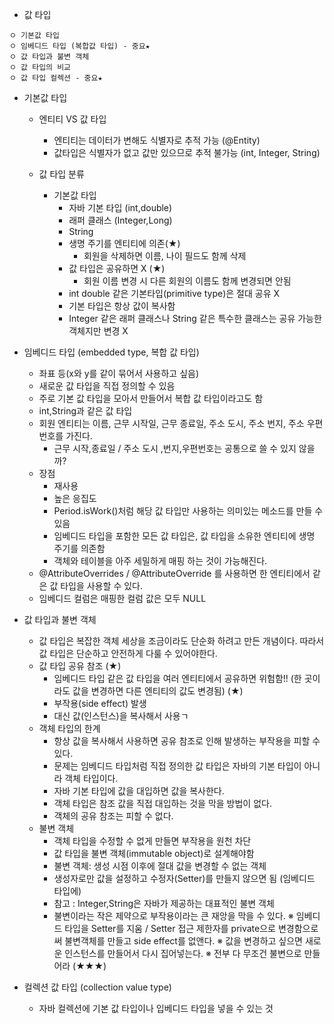 + 값 타입
```
ㅇ 기본값 타입
ㅇ 임베디드 타입 (복합값 타입) - 중요★
ㅇ 값 타입과 불변 객체
ㅇ 값 타입의 비교
ㅇ 값 타입 컬렉션 - 중요★
```
  + 기본값 타입
    + 엔티티 VS 값 타입
      + 엔티티는 데이터가 변해도 식별자로 추적 가능 (@Entity)
      + 값타입은 식별자가 없고 값만 있으므로 추적 불가능 (int, Integer, String)
    
    + 값 타입 분류
      + 기본값 타입
        + 자바 기본 타입 (int,double)
        + 래퍼 클래스 (Integer,Long)
        + String
        + 생명 주기를 엔티티에 의존(★)
          + 회원을 삭제하면 이름, 나이 필드도 함께 삭제
        + 값 타입은 공유하면 X (★)
          + 회원 이름 변경 시 다른 회원의 이름도 함께 변경되면 안됨
        + int double 같은 기본타입(primitive type)은 절대 공유 X
        + 기본 타입은 항상 값이 복사함
        + Integer 같은 래퍼 클래스나 String 같은 특수한 클래스는 공유 가능한 객체지만 변경 X
        
  + 임베디드 타입 (embedded type, 복합 값 타입)
    + 좌표 등(x와 y를 같이 묶어서 사용하고 싶음)
    + 새로운 값 타입을 직접 정의할 수 있음
    + 주로 기본 값 타입을 모아서 만들어서 복합 값 타입이라고도 함
    + int,String과 같은 값 타입
    + 회원 엔티티는 이름, 근무 시작일, 근무 종료일, 주소 도시, 주소 번지, 주소 우편번호를 가진다.
      + 근무 시작,종료일 /  주소 도시 ,번지,우편번호는 공통으로 쓸 수 있지 않을까?
    + 장점
      + 재사용
      + 높은 응집도
      + Period.isWork()처럼 해당 값 타입만 사용하는 의미있는 메소드를 만들 수 있음
      + 임베디드 타입을 포함한 모든 값 타입은, 값 타입을 소유한 엔티티에 생명 주기를 의존함
      + 객체와 테이블을 아주 세밀하게 매핑 하는 것이 가능해진다.
    + @AttributeOverrides / @AttributeOverride 를 사용하면 한 엔티티에서 같은 값 타입을 사용할 수 있다.
    + 임베디드 컬럼은 매핑한 컬럼 값은 모두 NULL

  + 값 타입과 불변 객체
    + 값 타입은 복잡한 객체 세상을 조금이라도 단순화 하려고 만든 개념이다. 따라서 값 타입은 단순하고 안전하게 다룰 수 있어야한다.
    + 값 타입 공유 참조 (★)
      + 임베디드 타입 같은 값 타입을 여러 엔티티에서 공유하면 위험함!! (한 곳이라도 값을 변경하면 다른 엔티티의 값도 변경됨) (★)
      + 부작용(side effect) 발생 
      + 대신 값(인스턴스)을 복사해서 사용ㄱ
    + 객체 타입의 한계
      + 항상 값을 복사해서 사용하면 공유 참조로 인해 발생하는 부작용을 피할 수 있다.
      + 문제는 임베디드 타입처럼 직접 정의한 값 타입은 자바의 기본 타입이 아니라 객체 타입이다.
      + 자바 기본 타입에 값을 대입하면 값을 복사한다.
      + 객체 타입은 참조 값을 직접 대입하는 것을 막을 방법이 없다.
      + 객체의 공유 참조는 피할 수 없다.
    + 불변 객체
      + 객체 타입을 수정할 수 없게 만들면 부작용을 원천 차단
      + 값 타입을 불변 객체(immutable object)로 설계해야함
      + 불변 객체: 생성 시점 이후에 절대 값을 변경할 수 없는 객체
      + 생성자로만 값을 설정하고 수정자(Setter)를 만들지 않으면 됨 (임베디드 타입에)
      + 참고 : Integer,String은 자바가 제공하는 대표적인 불변 객체
      + 불변이라는 작은 제약으로 부작용이라는 큰 재앙을 막을 수 있다.
    ※ 임베디드 타입을 Setter를 지움 / Setter 접근 제한자를 private으로 변경함으로써 불변객체를 만들고 side effect를 없앤다.
    ※ 값을 변경하고 싶으면 새로운 인스턴스를 만들어서 다시 집어넣는다.
    ※ 전부 다 무조건 불변으로 만들어라 (★★★)
  
  
  + 컬렉션 값 타입 (collection value type)
    + 자바 컬렉션에 기본 값 타입이나 입베디드 타입을 넣을 수 있는 것
        
      
